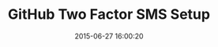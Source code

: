 ---
layout: post
title:  "GitHub Two Factor SMS Setup"
date:   2015-06-27 16:00:20
categories: github
tags: profile two-factor wizard
screenshot: github-personal-settings-14.jpg
alt-screenshots: 
- github-personal-settings-14-valid.jpg
---